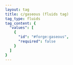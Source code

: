 ```yaml
---
layout: tag
title: c/gaseous (fluids tag)
tag_type: fluids
tag_content: {
  "values": [
    {
      "id": "#forge:gaseous",
      "required": false
    }
  ]
}
---
```

